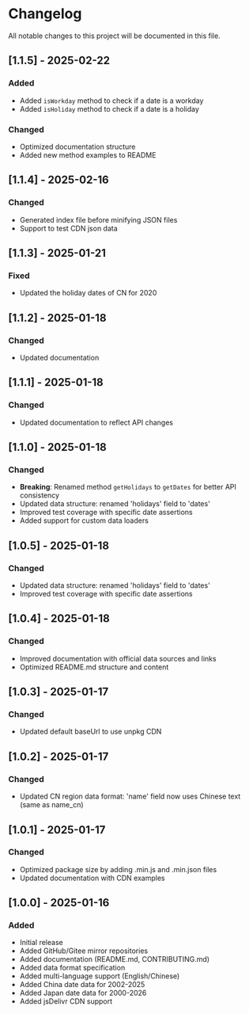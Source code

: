 # Changelog

All notable changes to this project will be documented in this file.

## [1.1.5] - 2025-02-22

### Added
- Added `isWorkday` method to check if a date is a workday
- Added `isHoliday` method to check if a date is a holiday

### Changed
- Optimized documentation structure
- Added new method examples to README

## [1.1.4] - 2025-02-16

### Changed
- Generated index file before minifying JSON files
- Support to test CDN json data

## [1.1.3] - 2025-01-21

### Fixed
- Updated the holiday dates of CN for 2020

## [1.1.2] - 2025-01-18

### Changed
- Updated documentation

## [1.1.1] - 2025-01-18

### Changed
- Updated documentation to reflect API changes

## [1.1.0] - 2025-01-18

### Changed
- **Breaking**: Renamed method `getHolidays` to `getDates` for better API consistency
- Updated data structure: renamed 'holidays' field to 'dates'
- Improved test coverage with specific date assertions
- Added support for custom data loaders

## [1.0.5] - 2025-01-18

### Changed
- Updated data structure: renamed 'holidays' field to 'dates'
- Improved test coverage with specific date assertions

## [1.0.4] - 2025-01-18

### Changed
- Improved documentation with official data sources and links
- Optimized README.md structure and content

## [1.0.3] - 2025-01-17

### Changed
- Updated default baseUrl to use unpkg CDN

## [1.0.2] - 2025-01-17

### Changed
- Updated CN region data format: 'name' field now uses Chinese text (same as name_cn)

## [1.0.1] - 2025-01-17

### Changed
- Optimized package size by adding .min.js and .min.json files
- Updated documentation with CDN examples

## [1.0.0] - 2025-01-16

### Added
- Initial release
- Added GitHub/Gitee mirror repositories 
- Added documentation (README.md, CONTRIBUTING.md)
- Added data format specification
- Added multi-language support (English/Chinese)
- Added China date data for 2002-2025
- Added Japan date data for 2000-2026
- Added jsDelivr CDN support
